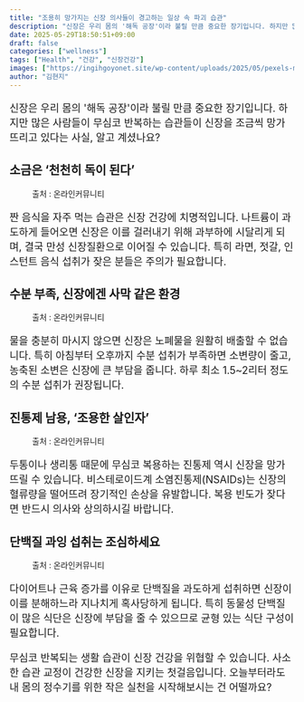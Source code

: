```yaml
---
title: "조용히 망가지는 신장 의사들이 경고하는 일상 속 파괴 습관"
description: "신장은 우리 몸의 '해독 공장'이라 불릴 만큼 중요한 장기입니다. 하지만 많은 사람들이 무심코 반복하는 습관들이 신장을 조금씩 망가뜨리고 있다는 사실, 알고 계셨나요?"
date: 2025-05-29T18:50:51+09:00
draft: false
categories: ["wellness"]
tags: ["Health", "건강", "신장건강"]
images: ["https://ingihgoyonet.site/wp-content/uploads/2025/05/pexels-markus-winkler-1430818-3828943-768x1024.jpg", "https://ingihgoyonet.site/wp-content/uploads/2025/05/pexels-pixabay-327090-1024x566.jpg", "https://ingihgoyonet.site/wp-content/uploads/2025/05/pexels-jeshoots-com-147458-576831-1-1024x683.jpg", "https://ingihgoyonet.site/wp-content/uploads/2025/05/pexels-vanmalidate-842142-1024x683.jpg"]
author: "김현지"
---
```


<p style="font-size:18px">신장은 우리 몸의 '해독 공장'이라 불릴 만큼 중요한 장기입니다. 하지만 많은 사람들이 무심코 반복하는 습관들이 신장을 조금씩 망가뜨리고 있다는 사실, 알고 계셨나요?</p> <h2 >소금은 ‘천천히 독이 된다’</h2> <figure ><img src="https://ingihgoyonet.site/wp-content/uploads/2025/05/pexels-markus-winkler-1430818-3828943-768x1024.jpg" alt="" style="aspect-ratio:16/9;object-fit:cover"/><figcaption >출처 : 온라인커뮤니티</figcaption></figure> <p style="font-size:18px">짠 음식을 자주 먹는 습관은 신장 건강에 치명적입니다. 나트륨이 과도하게 들어오면 신장은 이를 걸러내기 위해 과부하에 시달리게 되며, 결국 만성 신장질환으로 이어질 수 있습니다. 특히 라면, 젓갈, 인스턴트 음식 섭취가 잦은 분들은 주의가 필요합니다.</p> <h2 >수분 부족, 신장에겐 사막 같은 환경</h2> <figure ><img src="https://ingihgoyonet.site/wp-content/uploads/2025/05/pexels-pixabay-327090-1024x566.jpg" alt="" style="aspect-ratio:16/9;object-fit:cover"/><figcaption >출처 : 온라인커뮤니티</figcaption></figure> <p style="font-size:18px">물을 충분히 마시지 않으면 신장은 노폐물을 원활히 배출할 수 없습니다. 특히 아침부터 오후까지 수분 섭취가 부족하면 소변량이 줄고, 농축된 소변은 신장에 큰 부담을 줍니다. 하루 최소 1.5~2리터 정도의 수분 섭취가 권장됩니다.</p> <h2 >진통제 남용, ‘조용한 살인자’</h2> <figure ><img src="https://ingihgoyonet.site/wp-content/uploads/2025/05/pexels-jeshoots-com-147458-576831-1-1024x683.jpg" alt="" style="aspect-ratio:16/9;object-fit:cover"/><figcaption >출처 : 온라인커뮤니티</figcaption></figure> <p style="font-size:18px">두통이나 생리통 때문에 무심코 복용하는 진통제 역시 신장을 망가뜨릴 수 있습니다. 비스테로이드계 소염진통제(NSAIDs)는 신장의 혈류량을 떨어뜨려 장기적인 손상을 유발합니다. 복용 빈도가 잦다면 반드시 의사와 상의하시길 바랍니다.</p> <h2 >단백질 과잉 섭취는 조심하세요</h2> <figure ><img src="https://ingihgoyonet.site/wp-content/uploads/2025/05/pexels-vanmalidate-842142-1024x683.jpg" alt="" style="aspect-ratio:16/9;object-fit:cover"/><figcaption >출처 : 온라인커뮤니티</figcaption></figure> <p style="font-size:18px">다이어트나 근육 증가를 이유로 단백질을 과도하게 섭취하면 신장이 이를 분해하느라 지나치게 혹사당하게 됩니다. 특히 동물성 단백질이 많은 식단은 신장에 부담을 줄 수 있으므로 균형 있는 식단 구성이 필요합니다.</p> <p style="font-size:18px">무심코 반복되는 생활 습관이 신장 건강을 위협할 수 있습니다. 사소한 습관 교정이 건강한 신장을 지키는 첫걸음입니다. 오늘부터라도 내 몸의 정수기를 위한 작은 실천을 시작해보시는 건 어떨까요?</p>